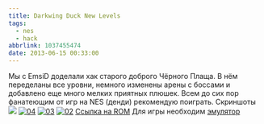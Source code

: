 ```yaml
---
title: Darkwing Duck New Levels
tags:
  - nes
  - hack
abbrlink: 1037455474
date: 2013-06-15 00:33:00
---
```

Мы с EmsiD доделали хак старого доброго Чёрного Плаща. В нём переделаны все уровни, немного изменены арены с боссами и добавлено еще много мелких приятных плюшек. Всем до сих пор фанатеющим от игр на NES (денди) рекомендую поиграть.
Скриншоты
[![](http://ic.pics.livejournal.com/spiiin/20318251/25994/25994_600.jpg)](http://ic.pics.livejournal.com/spiiin/20318251/25994/25994_original.jpg)
[![04](http://ic.pics.livejournal.com/spiiin/20318251/25751/25751_600.jpg "04")](http://ic.pics.livejournal.com/spiiin/20318251/25751/25751_original.jpg)
[![03](http://ic.pics.livejournal.com/spiiin/20318251/25496/25496_600.jpg "03")](http://ic.pics.livejournal.com/spiiin/20318251/25496/25496_original.jpg)
[![02](http://ic.pics.livejournal.com/spiiin/20318251/25128/25128_600.jpg "02")](http://ic.pics.livejournal.com/spiiin/20318251/25128/25128_original.jpg)
[Ссылка на ROM](https://dl.dropboxusercontent.com/u/852723/hack/dwd_new_levels/Darkwing%20Duck%20New%20Levels_rom.zip)
Для игры необходим [эмулятор](https://www.google.com.ua/search?q=%D1%8D%D0%BC%D1%83%D0%BB%D1%8F%D1%82%D0%BE%D1%80%20nes)